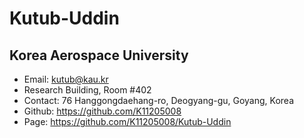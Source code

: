 # Kutub-Uddin
## Korea Aerospace University

* Email: kutub@kau.kr
* Research Building, Room #402
* Contact: 76 Hanggongdaehang-ro, Deogyang-gu, Goyang, Korea 
* Github: https://github.com/K11205008 
* Page: https://github.com/K11205008/Kutub-Uddin
